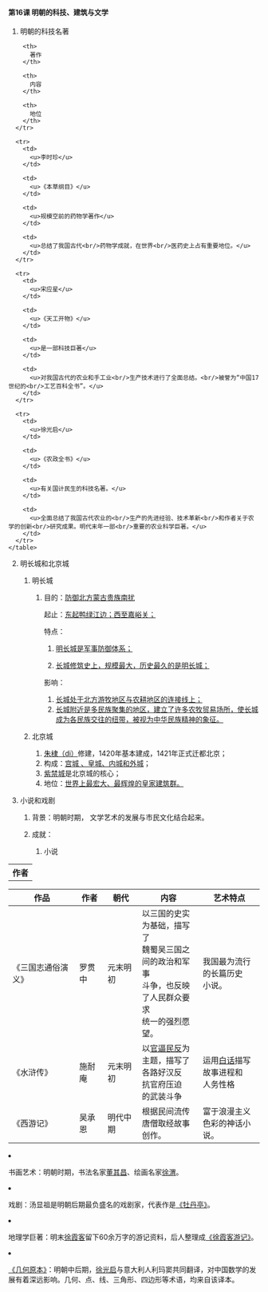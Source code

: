#### 第16课 明朝的科技、建筑与文学

1. 明朝的科技名著

<table spaces-before="4">
      <tr>
        <th>
          作者
        </th>
        
        <th>
          著作
        </th>
        
        <th>
          内容
        </th>
        
        <th>
          地位
        </th>
      </tr>
      
      <tr>
        <td>
          <u>李时珍</u>
        </td>
        
        <td>
          <u>《本草纲目》</u>
        </td>
        
        <td>
          <u>规模空前的药物学著作</u>
        </td>
        
        <td>
          <u>总结了我国古代<br/>药物学成就，在世界<br/>医药史上占有重要地位。</u>
        </td>
      </tr>
      
      <tr>
        <td>
          <u>宋应星</u>
        </td>
        
        <td>
          <u>《天工开物》</u>
        </td>
        
        <td>
          <u>是一部科技巨著</u>
        </td>
        
        <td>
          <u>对我国古代的农业和手工业<br/>生产技术进行了全面总结。<br/>被誉为“中国17世纪的<br/>工艺百科全书”。</u>
        </td>
      </tr>
      
      <tr>
        <td>
          <u>徐光启</u>
        </td>
        
        <td>
          <u>《农政全书》</u>
        </td>
        
        <td>
          <u>有关国计民生的科技名著。</u>
        </td>
        
        <td>
          <u>全面总结了我国古代农业的<br/>生产的先进经验、技术革新<br/>和作者关于农学的创新<br/>研究成果。明代末年一部<br/>重要的农业科学巨著。</u>
        </td>
      </tr>
    </table>

2. 明长城和北京城

   1. 明长城

      1. 目的：<u>防御北方蒙古贵族南扰</u>

         起止：<u>东起鸭绿江边；西至嘉峪关；</u>

         特点：

         1. <u>明长城是军事防御体系；</u>

         2. <u>长城修筑史上，规模最大，历史最久的是明长城；</u>

         影响：

         1. <u>长城处于北方游牧地区与农耕地区的连接线上；</u>
         2. <u>长城附近是多民族聚集的地区，建立了许多农牧贸易场所，使长城成为各民族交往的纽带，被视为中华民族精神的象征。</u>

   2. 北京城

      1. <u>朱棣（di）</u>修建，1420年基本建成，1421年正式迁都北京；
      2. 构成：<u>宫城 、皇城、内城和外城</u>；
      3. <u>紫禁城</u>是北京城的核心；
      4. 地位：<u>世界上最宏大、最辉煌的皇家建筑群。</u>

3. 小说和戏剧

   1. 背景：明朝时期， 文学艺术的发展与市民文化结合起来。

   2. 成就：

      1. 小说

         | 作品        | 作者  | 朝代   | 内容                                                                                                                | 艺术特点                                         |
         | --------- | --- | ---- | ----------------------------------------------------------------------------------------------------------------- | -------------------------------------------- |
         | 《三国志通俗演义》 | 罗贯中 | 元末明初 | 以三国的史实<br/>为基础，描写了<br/>魏蜀吴三国之<br/>间的政治和军事<br/>斗争，也反映<br/>了人民群众要求<br/>统一的强烈愿望。 | 我国最为流行<br/>的长篇历史<br/>小说。         |
         | 《水浒传》     | 施耐庵 | 元末明初 | 以<u>官逼民反</u>为<br/>主题，描写了<br/>各路好汉反<br/>抗官府压迫<br/>的武装斗争                                    | 运用<u>白话</u>描写<br/>故事进程和<br/>人务性格 |
         | 《西游记》     | 吴承恩 | 明代中期 | 根据民间流传<br/>唐僧取经故事<br/>创作。                                                                             | 富于浪漫主义<br/>色彩的神话小说。                    |

      2. 书画艺术：明朝时期，书法名家<u>董其昌</u>、绘画名家<u>徐渭</u>。

      3. 戏剧：汤显祖是明朝后期最负盛名的戏剧家，代表作是<u>《牡丹亭》</u>。

      4. 地理学巨著：明末<u>徐霞客</u>留下60余万字的游记资料，后人整理成<u>《徐霞客游记》</u>。

      5. <u>《几何原本》</u>：明朝中后期，<u>徐光启</u>与意大利人利玛窦共同翻译，对中国数学的发展有着深远影响。几何、点、线、三角形、四边形等术语，均来自该译本。